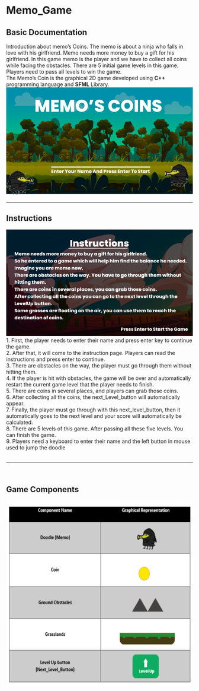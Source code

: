 # Memo_Game
<h2>Basic Documentation</h1>
Introduction about memo’s Coins.
The memo is about a ninja who falls in love with his girlfriend. Memo needs more money to buy a gift for his girlfriend. In this game memo is the player and we have to collect all coins while facing the obstacles. There are 5 initial game levels in this game. Players need to pass all levels to win the game.
<br>
The Memo’s Coin is the graphical 2D game developed using <b>C++</b> programming language and <b>SFML</b> Library.
<br>

<img src="Images/startBack.png" >
<br>
<hr>
<h2>Instructions</h2>
<img src="Images/introductions.png" >
1.	First, the player needs to enter their name and press enter key to continue the game.<br>
2.	After that, it will come to the instruction page. Players can read the instructions and press enter to continue.<br>
3.	There are obstacles on the way, the player must go through them without hitting them.<br>
4.	If the player is hit with obstacles, the game will be over and automatically restart the current game level that the player needs to finish.<br>
5.	There are coins in several places, and players can grab those coins.<br>
6.	After collecting all the coins, the next_Level_button will automatically appear.<br>
7.	Finally, the player must go through with this next_level_button, then it automatically goes to the next level and your score will automatically be calculated.<br>
8.	There are 5 levels of this game. After passing all these five levels. You can finish the game.<br>
9.	Players need a keyboard to enter their name and the left button in mouse used to jump the doodle <br>

<br>
<hr>
<br>
<h2>Game Components</h2>
<p align="center">
<img src="Images/components.png" widght="200" height="500">
</p>

